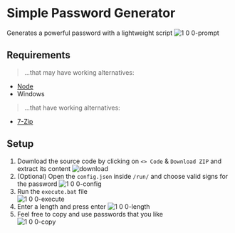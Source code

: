# Simple Password Generator

Generates a powerful password with a lightweight script
![1 0 0-prompt](https://github.com/user-attachments/assets/4e0e2da9-c926-40f1-9c8b-0bfd8be60647)

## Requirements

> ...that may have working alternatives:
- [Node](https://nodejs.org/en/download/prebuilt-installer)
- Windows
> ...that have working alternatives:
- [7-Zip](https://7-zip.de/download.html)

## Setup

1. Download the source code by clicking on `<> Code` & `Download ZIP` and extract its content
![download](https://github.com/ItsLeMax/Simple-Password-Generator/assets/80857459/3ca81cf2-d988-43ec-98d3-1f9de159dda7)
2. (Optional) Open the `config.json` inside `/run/` and choose valid signs for the password
![1 0 0-config](https://github.com/user-attachments/assets/2b58ee28-6229-4ca8-a98f-3ec579b88905)
3. Run the `execute.bat` file\
![1 0 0-execute](https://github.com/user-attachments/assets/48ba9575-e758-4444-8f8d-074350242907)
4. Enter a length and press enter
![1 0 0-length](https://github.com/user-attachments/assets/b99f5981-0ed4-4d67-bcac-1cf802817d97)
5. Feel free to copy and use passwords that you like\
![1 0 0-copy](https://github.com/user-attachments/assets/cc48598b-abe2-4814-b1db-247d79bb28f0)